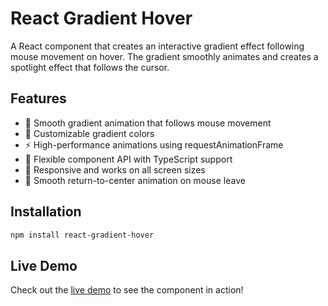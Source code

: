 # React Gradient Hover

A React component that creates an interactive gradient effect following mouse movement on hover. The gradient smoothly animates and creates a spotlight effect that follows the cursor.

## Features

- 🎨 Smooth gradient animation that follows mouse movement
- 🎯 Customizable gradient colors
- ⚡ High-performance animations using requestAnimationFrame
- 🔧 Flexible component API with TypeScript support
- 📱 Responsive and works on all screen sizes
- 🎪 Smooth return-to-center animation on mouse leave

## Installation

```bash
npm install react-gradient-hover
```

## Live Demo

Check out the [live demo](https://areknow.github.io/react-gradient-hover/) to see the component in action!
